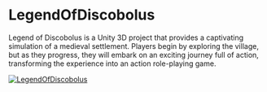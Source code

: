 # LegendOfDiscobolus
Legend of Discobolus is a Unity 3D project that provides a captivating simulation of a medieval settlement. Players begin by exploring the village, but as they progress, they will embark on an exciting journey full of action, transforming the experience into an action role-playing game.

[![LegendOfDiscobolus](http://img.youtube.com/vi/eRLAJWwDjHc&ab_channel=Pana2525/0.jpg)](http://www.youtube.com/watch?v=eRLAJWwDjHc&ab_channel=Pana2525 "Legend of Discobolus: Official Game Trailer")
